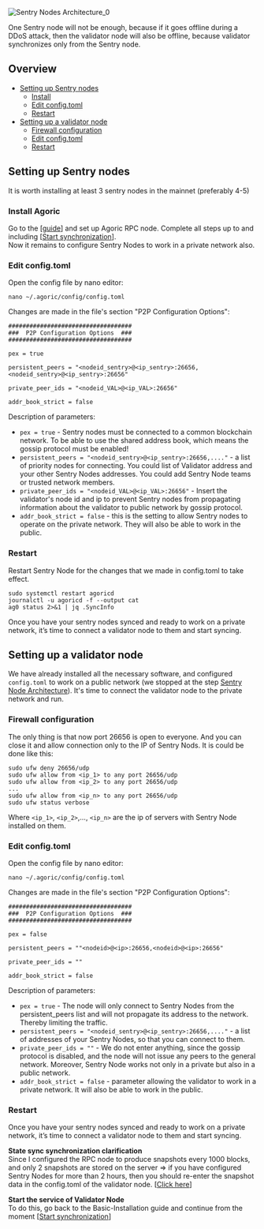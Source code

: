 
![Sentry Nodes Architecture_0](https://user-images.githubusercontent.com/30211801/168467120-3750f104-f65a-440e-8538-95bb9be33d3e.png)

One Sentry node will not be enough, because if it goes offline during a DDoS attack, then the validator node will also be offline, because validator synchronizes only from the Sentry node.
## Overview
- [Setting up Sentry nodes](https://github.com/AlexToTheSun/Validator_Activity/blob/main/Mainnet-Guides/Agoric/Sentry-Node-Architecture.md#setting-up-sentry-nodes)
  - [Install](https://github.com/AlexToTheSun/Validator_Activity/blob/main/Mainnet-Guides/Agoric/Sentry-Node-Architecture.md#install-agoric)
  - [Edit config.toml](https://github.com/AlexToTheSun/Validator_Activity/blob/main/Mainnet-Guides/Agoric/Sentry-Node-Architecture.md#edit-configtoml)
  - [Restart](https://github.com/AlexToTheSun/Validator_Activity/blob/main/Mainnet-Guides/Agoric/Sentry-Node-Architecture.md#restart)
- [Setting up a validator node](https://github.com/AlexToTheSun/Validator_Activity/blob/main/Mainnet-Guides/Agoric/Sentry-Node-Architecture.md#setting-up-a-validator-node)
  - [Firewall configuration](https://github.com/AlexToTheSun/Validator_Activity/blob/main/Mainnet-Guides/Agoric/Sentry-Node-Architecture.md#firewall-configuration)
  - [Edit config.toml](https://github.com/AlexToTheSun/Validator_Activity/blob/main/Mainnet-Guides/Agoric/Sentry-Node-Architecture.md#edit-configtoml-1)
  - [Restart](https://github.com/AlexToTheSun/Validator_Activity/blob/main/Mainnet-Guides/Agoric/Sentry-Node-Architecture.md#restart-1)

## Setting up Sentry nodes
It is worth installing at least 3 sentry nodes in the mainnet (preferably 4-5)
### Install Agoric
Go to the [[guide](https://github.com/AlexToTheSun/Validator_Activity/blob/main/Mainnet-Guides/Agoric/Basic-Installation.md)] and set up Agoric RPC node. Complete all steps up to and including [[Start synchronization](https://github.com/AlexToTheSun/Validator_Activity/blob/main/Mainnet-Guides/Agoric/Basic-Installation.md#start-synchronization)].  
Now it remains to configure Sentry Nodes to work in a private network also.
### Edit config.toml
Open the config file by nano editor:
```
nano ~/.agoric/config/config.toml
```
Changes are made in the file's section "P2P Configuration Options":
```
###################################
###  P2P Configuration Options  ###
###################################

pex = true

persistent_peers = "<nodeid_sentry>@<ip_sentry>:26656,<nodeid_sentry>@<ip_sentry>:26656"

private_peer_ids = "<nodeid_VAL>@<ip_VAL>:26656"

addr_book_strict = false

```
Description of parameters:
- `pex = true` - Sentry nodes must be connected to a common blockchain network. To be able to use the shared address book, which means the gossip protocol must be enabled!
- `persistent_peers = "<nodeid_sentry>@<ip_sentry>:26656,...."` - a list of priority nodes for connecting. You could list of Validator address and your other Sentry Nodes addresses. You could add Sentry Node teams or trusted network members.
- `private_peer_ids = "<nodeid_VAL>@<ip_VAL>:26656"` - Insert the validator's node id and ip to prevent Sentry nodes from propagating information about the validator to public network by gossip protocol.
- `addr_book_strict = false` -  this is the setting to allow Sentry nodes to operate on the private network. They will also be able to work in the public.
### Restart
Restart Sentry Node for the changes that we made in config.toml to take effect.
```
sudo systemctl restart agoricd
journalctl -u agoricd -f --output cat
ag0 status 2>&1 | jq .SyncInfo
```
Once you have your sentry nodes synced and ready to work on a private network, it’s time to connect a validator node to them and start syncing.
## Setting up a validator node
We have already installed all the necessary software, and configured `config.toml` to work on a public network (we stopped at the step [Sentry Node Architecture](https://github.com/AlexToTheSun/Validator_Activity/blob/main/Mainnet-Guides/Agoric/Basic-Installation.md#sentry-node-architecture-recommended)). It's time to connect the validator node to the private network and run.
### Firewall configuration
The only thing is that now port 26656 is open to everyone. And you can close it and allow connection only to the IP of Sentry Nods. It is could be done like this:
```
sudo ufw deny 26656/udp
sudo ufw allow from <ip_1> to any port 26656/udp
sudo ufw allow from <ip_2> to any port 26656/udp
...
sudo ufw allow from <ip_n> to any port 26656/udp
sudo ufw status verbose
```
Where `<ip_1>`, `<ip_2>`,..., `<ip_n>` are the ip of servers with Sentry Node installed on them.
### Edit config.toml
Open the config file by nano editor:
```
nano ~/.agoric/config/config.toml
```
Changes are made in the file's section "P2P Configuration Options":
```
###################################
###  P2P Configuration Options  ###
###################################

pex = false

persistent_peers = ""<nodeid>@<ip>:26656,<nodeid>@<ip>:26656"

private_peer_ids = ""

addr_book_strict = false

```
Description of parameters:
- `pex = true` - The node will only connect to Sentry Nodes from the persistent_peers list and will not propagate its address to the network. Thereby limiting the traffic.
- `persistent_peers = "<nodeid_sentry>@<ip_sentry>:26656,...."` - a list of addresses of your Sentry Nodes, so that you can connect to them.
- `private_peer_ids = ""` - We do not enter anything, since the gossip protocol is disabled, and the node will not issue any peers to the general network. Moreover, Sentry Node works not only in a private but also in a public network.
- `addr_book_strict = false` -  parameter allowing the validator to work in a private network. It will also be able to work in the public.
### Restart
Once you have your sentry nodes synced and ready to work on a private network, it’s time to connect a validator node to them and start syncing.  

**State sync synchronization clarification**  
Since I configured the RPC node to produce snapshots every 1000 blocks, and only 2 snapshots are stored on the server => if you have configured Sentry Nodes for more than 2 hours, then you should re-enter the snapshot data in the config.toml of the validator node. [[Click here](https://github.com/AlexToTheSun/Validator_Activity/blob/main/Mainnet-Guides/Agoric/Basic-Installation.md#change-configtoml-to-sync-with-a-state-sync-snapshot)] 

**Start the service of Validator Node**  
To do this, go back to the Basic-Installation guide and continue from the moment [[Start synchronization](https://github.com/AlexToTheSun/Validator_Activity/blob/main/Mainnet-Guides/Agoric/Basic-Installation.md#start-synchronization)]

